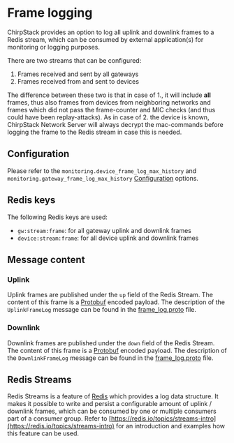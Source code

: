 # Frame logging

ChirpStack provides an option to log all uplink and downlink
frames to a Redis stream, which can be consumed by external application(s)
for monitoring or logging purposes.

There are two streams that can be configured:

1. Frames received and sent by all gateways
2. Frames received from and sent to devices

The difference between these two is that in case of 1., it will include
**all** frames, thus also frames from devices from neighboring networks and
frames which did not pass the frame-counter and MIC checks (and thus could
have been replay-attacks). As in case of 2. the device is known, ChirpStack
Network Server will always decrypt the mac-commands before logging the frame
to the Redis stream in case this is needed.

## Configuration

Please refer to the `monitoring.device_frame_log_max_history` and
`monitoring.gateway_frame_log_max_history` [Configuration](../configuration.md)
options.

## Redis keys

The following Redis keys are used:

* `gw:stream:frame`: for all gateway uplink and downlink frames
* `device:stream:frame`: for all device uplink and downlink frames

## Message content

### Uplink

Uplink frames are published under the `up` field of the Redis Stream. The content
of this frame is a [Protobuf](https://developers.google.com/protocol-buffers/)
encoded payload. The description of the `UplinkFrameLog` message can be found
in the [frame_log.proto](https://github.com/chirpstack/chirpstack/blob/master/api/proto/api/frame_log.proto)
file.

### Downlink

Downlink frames are published under the `down` field of the Redis Stream. The
content of this frame is a [Protobuf](https://developers.google.com/protocol-buffers/)
encoded payload. The description of the `DownlinkFrameLog` message can be found
in the [frame_log.proto](https://github.com/chirpstack/chirpstack/blob/master/api/proto/api/frame_log.proto)
file.

## Redis Streams

Redis Streams is a feature of [Redis](https://redis.io/) which provides a
log data structure. It makes it possible to write and persist a configurable
amount of uplink / downlink frames, which can be consumed by one or multiple
consumers part of a consumer group. Refer to [https://redis.io/topics/streams-intro](https://redis.io/topics/streams-intro)
for an introduction and examples how this feature can be used.

